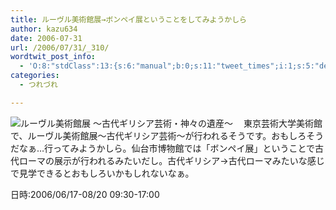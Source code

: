```yaml
---
title: ルーヴル美術館展→ボンペイ展ということをしてみようかしら
author: kazu634
date: 2006-07-31
url: /2006/07/31/_310/
wordtwit_post_info:
  - 'O:8:"stdClass":13:{s:6:"manual";b:0;s:11:"tweet_times";i:1;s:5:"delay";i:0;s:7:"enabled";i:1;s:10:"separation";s:2:"60";s:7:"version";s:3:"3.7";s:14:"tweet_template";b:0;s:6:"status";i:2;s:6:"result";a:0:{}s:13:"tweet_counter";i:2;s:13:"tweet_log_ids";a:1:{i:0;i:2469;}s:9:"hash_tags";a:0:{}s:8:"accounts";a:1:{i:0;s:7:"kazu634";}}'
categories:
  - つれづれ

---
```

<div class="section">
<p>
<a href="http://www.ntv.co.jp/louvre/top.html" onclick="__gaTracker('send', 'event', 'outbound-article', 'http://www.ntv.co.jp/louvre/top.html', '');" target="_blank"><img alt="ルーヴル美術館展 ～古代ギリシア芸術・神々の遺産～" align="left" src="http://img.simpleapi.net/small/http://www.ntv.co.jp/louvre/top.html" border="0" /></a>
</p></p> 
  
<p>
    　東京芸術大学美術館で、ルーヴル美術館展～古代ギリシア芸術～が行われるそうです。おもしろそうだなぁ…行ってみようかしら。仙台市博物館では「ボンペイ展」ということで古代ローマの展示が行われるみたいだし。古代ギリシア→古代ローマみたいな感じで見学できるとおもしろいかもしれないなぁ。
</p></p> 
  
<p>
    日時:2006/06/17-08/20 09:30-17:00
</p>
</div>